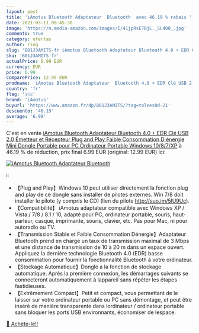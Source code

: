 ```yaml
---
layout: post
title: 'iAmotus Bluetooth Adaptateur  Bluetooth  avec 46.19 % rabais '
date: 2021-03-11 08:45:30
image: 'https://m.media-amazon.com/images/I/41jpRsE7BjL._SL400_.jpg'
comments: true
category: ofertas
author: ring
slug: 'B01J3AMITS-fr iAmotus Bluetooth Adaptateur Bluetooth 4.0 + EDR Clé USB...'
sku: 'B01J3AMITS-fr'
actualPrice: 6.99 EUR
currency: EUR
price: 6.99
comparePrice: 12.99 EUR
prodname: 'iAmotus Bluetooth Adaptateur  Bluetooth 4.0 + EDR Clé USB 2.0 Émetteur et Récepteur Plug and Play Faible Consommation D énergie Mini Dongle Portable pour PC  Ordinateur Portable  Windows 10/8/7/XP'
country: 'fr'
flag: '🇫🇷'
brand: 'iAmotus'
buyurl: 'https://www.amazon.fr/dp/B01J3AMITS/?tag=tolees0d-21'
descuento: '46.19'
average: '6.99'
---
```


C'est en vente [iAmotus Bluetooth Adaptateur  Bluetooth 4.0 + EDR Clé USB 2.0 Émetteur et Récepteur Plug and Play Faible Consommation D énergie Mini Dongle Portable pour PC  Ordinateur Portable  Windows 10/8/7/XP](https://www.amazon.fr/dp/B01J3AMITS/?tag=tolees0d-21)  à  46.19 % de réduction, prix final  6.99 EUR (original: 12.99 EUR) ici:

[![iAmotus Bluetooth Adaptateur  Bluetooth ](https://m.media-amazon.com/images/I/41jpRsE7BjL._SL400_.jpg)](https://www.amazon.fr/dp/B01J3AMITS/?tag=tolees0d-21)

ℹ️:

- 【Plug and Play】Windows 10 peut utiliser directement la fonction plug and play de ce dongle sans installer de pilotes externes. Win 7/8 doit installer le pilote (y compris le CD) (lien du pilote http://suo.im/5lU9Uc).
- 【Compatibilité】 iAmotus adaptateur compatible avec Windows XP / Vista / 7/8 / 8.1 / 10, adapté pour PC, ordinateur portable, souris, haut-parleur, casque, imprimante, souris, clavier, etc. Pas pour Mac, ni pour autoradio ou TV.
- 【Transmission Stable et Faible Consommation Dénergie】Adaptateur Bluetooth prend en charge un taux de transmission maximal de 3 Mbps et une distance de transmission de 10 à 20 m dans un espace ouvert. Appliquez la dernière technologie Bluetooth 4.0 (EDR) basse consommation pour fournir la fonctionnalité Bluetooth à votre ordinateur.
- 【Stockage Automatique】Dongle a la fonction de stockage automatique. Après la première connexion, les démarrages suivants se connecteront automatiquement à lappareil sans répéter les étapes fastidieuses.
- 【Extrêmement Compact】Petit et compact, vous permettant de le laisser sur votre ordinateur portable ou PC sans démontage, et peut être inséré de manière transparente dans lordinateur / ordinateur portable sans bloquer les ports USB environnants, économiser de lespace.

[🛒 Achète-le!!](https://www.amazon.fr/dp/B01J3AMITS/?tag=tolees0d-21)
